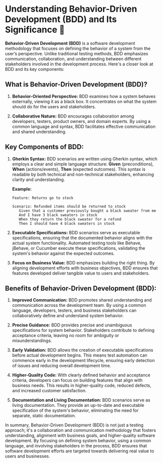 # Understanding Behavior-Driven Development (BDD) and Its Significance 🚀

**Behavior-Driven Development (BDD)** is a software development methodology that focuses on defining the behavior of a system from the user’s perspective. Unlike traditional testing methods, BDD emphasizes communication, collaboration, and understanding between different stakeholders involved in the development process. Here's a closer look at BDD and its key components:

## **What is Behavior-Driven Development (BDD)?**

1. **Behavior-Oriented Perspective:** BDD examines how a system behaves externally, viewing it as a black box. It concentrates on what the system should do for the users and stakeholders.

2. **Collaborative Nature:** BDD encourages collaboration among developers, testers, product owners, and domain experts. By using a common language and syntax, BDD facilitates effective communication and shared understanding.

## **Key Components of BDD:**

1. **Gherkin Syntax:** BDD scenarios are written using Gherkin syntax, which employs a clear and simple language structure: **Given** (preconditions), **When** (actions/events), **Then** (expected outcomes). This syntax is readable by both technical and non-technical stakeholders, enhancing clarity and understanding.

   **Example:**

   ```text
   Feature: Returns go to stock

   Scenario: Refunded items should be returned to stock
      Given that a customer previously bought a black sweater from me
      And I have 3 black sweaters in stock
      When they return the black sweater for a refund
      Then I should have 4 black sweaters in stock
   ```

2. **Executable Specifications:** BDD scenarios serve as executable specifications, ensuring that the documented behavior aligns with the actual system functionality. Automated testing tools like Behave, jBehave, or Cucumber execute these specifications, validating the system's behavior against the expected outcomes.

3. **Focus on Business Value:** BDD emphasizes building the right thing. By aligning development efforts with business objectives, BDD ensures that features developed deliver tangible value to users and stakeholders.

## **Benefits of Behavior-Driven Development (BDD):**

1. **Improved Communication:** BDD promotes shared understanding and communication across the development team. By using a common language, developers, testers, and business stakeholders can collaboratively define and understand system behavior.

2. **Precise Guidance:** BDD provides precise and unambiguous specifications for system behavior. Stakeholders contribute to defining acceptance criteria, leaving no room for ambiguity or misunderstandings.

3. **Early Validation:** BDD allows the creation of executable specifications before actual development begins. This means test automation can commence early in the development lifecycle, ensuring early detection of issues and reducing overall development time.

4. **Higher-Quality Code:** With clearly defined behavior and acceptance criteria, developers can focus on building features that align with business needs. This results in higher-quality code, reduced defects, and increased customer satisfaction.

5. **Documentation and Living Documentation:** BDD scenarios serve as living documentation. They provide an up-to-date and executable specification of the system's behavior, eliminating the need for separate, static documentation.

In summary, Behavior-Driven Development (BDD) is not just a testing approach; it's a collaboration and communication methodology that fosters understanding, alignment with business goals, and higher-quality software development. By focusing on defining system behavior, using a common language, and involving stakeholders in the process, BDD ensures that software development efforts are targeted towards delivering real value to users and businesses.
